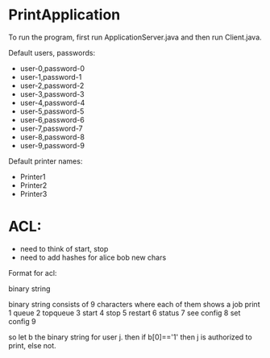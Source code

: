 # PrintApplication

To run the program, first run ApplicationServer.java and then run Client.java.

Default users, passwords:  

* user-0,password-0
* user-1,password-1
* user-2,password-2
* user-3,password-3
* user-4,password-4
* user-5,password-5
* user-6,password-6
* user-7,password-7
* user-8,password-8
* user-9,password-9

Default printer names:  

* Printer1
* Printer2
* Printer3

# ACL:

* need to think of start, stop
* need to add hashes for alice bob new chars

Format for acl:

<username> binary string

binary string consists of 9 characters where each of them shows a job
print 1
queue 2
topqueue 3
start 4
stop 5
restart 6
status 7
see config 8
set config 9

so let b the binary string for user j.
then if b[0]=='1' then j is authorized to print, else not.
